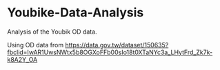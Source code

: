 # Youbike-Data-Analysis
Analysis of the Youbik OD data.

Using OD data from https://data.gov.tw/dataset/150635?fbclid=IwAR1UwsNWtx5b8OGXoFFb00sIo18t0XTaNYc3a_LHytFrd_Zk7k-k8A2Y_OA
